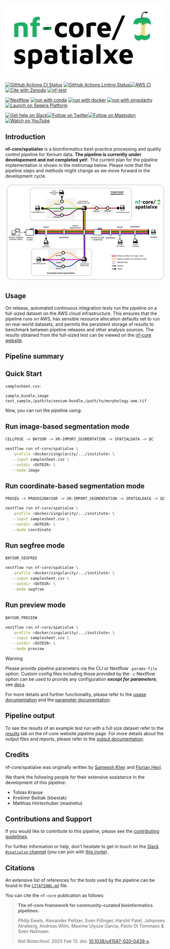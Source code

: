 <h1>
  <picture>
    <source media="(prefers-color-scheme: dark)" srcset="docs/images/nf-core-spatialxe_logo_dark.png">
    <img alt="nf-core/spatialxe" src="docs/images/nf-core-spatialxe_logo_light.png">
  </picture>
</h1>

[![GitHub Actions CI Status](https://github.com/nf-core/spatialxe/actions/workflows/ci.yml/badge.svg)](https://github.com/nf-core/spatialxe/actions/workflows/ci.yml)
[![GitHub Actions Linting Status](https://github.com/nf-core/spatialxe/actions/workflows/linting.yml/badge.svg)](https://github.com/nf-core/spatialxe/actions/workflows/linting.yml)[![AWS CI](https://img.shields.io/badge/CI%20tests-full%20size-FF9900?labelColor=000000&logo=Amazon%20AWS)](https://nf-co.re/spatialxe/results)[![Cite with Zenodo](http://img.shields.io/badge/DOI-10.5281/zenodo.XXXXXXX-1073c8?labelColor=000000)](https://doi.org/10.5281/zenodo.XXXXXXX)
[![nf-test](https://img.shields.io/badge/unit_tests-nf--test-337ab7.svg)](https://www.nf-test.com)

[![Nextflow](https://img.shields.io/badge/nextflow%20DSL2-%E2%89%A524.04.2-23aa62.svg)](https://www.nextflow.io/)
[![run with conda](http://img.shields.io/badge/run%20with-conda-3EB049?labelColor=000000&logo=anaconda)](https://docs.conda.io/en/latest/)
[![run with docker](https://img.shields.io/badge/run%20with-docker-0db7ed?labelColor=000000&logo=docker)](https://www.docker.com/)
[![run with singularity](https://img.shields.io/badge/run%20with-singularity-1d355c.svg?labelColor=000000)](https://sylabs.io/docs/)
[![Launch on Seqera Platform](https://img.shields.io/badge/Launch%20%F0%9F%9A%80-Seqera%20Platform-%234256e7)](https://cloud.seqera.io/launch?pipeline=https://github.com/nf-core/spatialxe)

[![Get help on Slack](http://img.shields.io/badge/slack-nf--core%20%23spatialxe-4A154B?labelColor=000000&logo=slack)](https://nfcore.slack.com/channels/spatialxe)[![Follow on Twitter](http://img.shields.io/badge/twitter-%40nf__core-1DA1F2?labelColor=000000&logo=twitter)](https://twitter.com/nf_core)[![Follow on Mastodon](https://img.shields.io/badge/mastodon-nf__core-6364ff?labelColor=FFFFFF&logo=mastodon)](https://mstdn.science/@nf_core)[![Watch on YouTube](http://img.shields.io/badge/youtube-nf--core-FF0000?labelColor=000000&logo=youtube)](https://www.youtube.com/c/nf-core)

## Introduction

**nf-core/spatialxe** is a bioinformatics best-practice processing and quality control pipeline for Xenium data. **The pipeline is currently under developement and not completed yet!**. The current plan for the pipeline implementation is shown in the metromap below. Please note that the pipeline steps and methods might change as we move forward in the development cycle.

![nf-core/spatialxe-metromap](docs/images/spatialxe-metromap.png)

<!-- TODO nf-core: Include a figure that guides the user through the major workflow steps. Many nf-core
     workflows use the "tube map" design for that. See https://nf-co.re/docs/contributing/design_guidelines#examples for examples.   -->

## Usage

On release, automated continuous integration tests run the pipeline on a full-sized dataset on the AWS cloud infrastructure. This ensures that the pipeline runs on AWS, has sensible resource allocation defaults set to run on real-world datasets, and permits the persistent storage of results to benchmark between pipeline releases and other analysis sources. The results obtained from the full-sized test can be viewed on the [nf-core website](https://nf-co.re/spatialxe/results).

## Pipeline summary

## Quick Start

`samplesheet.csv`:

```csv
sample,bundle,image
test_sample,/path/to/xenium-bundle,/path/to/morphology.ome.tif
```

Now, you can run the pipeline using:

<!-- TODO nf-core: update the following command to include all required parameters for a minimal example -->

## Run image-based segmentation mode <br>

`CELLPOSE -> BAYSOR -> XR-IMPORT_SEGMENTATION -> SPATIALDATA -> QC`

```bash
nextflow run nf-core/spatialxe \
   -profile <docker/singularity/.../institute> \
   --input samplesheet.csv \
   --outdir <OUTDIR> \
   --mode image
```

## Run coordinate-based segmentation mode <br>

`PROSEG -> PROSEG2BAYSOR -> XR-IMPORT_SEGMENTATION -> SPATIALDATA -> QC`

```bash
nextflow run nf-core/spatialxe \
   -profile <docker/singularity/.../institute> \
   --input samplesheet.csv \
   --outdir <OUTDIR> \
   --mode coordinate
```

## Run segfree mode <br>

`BAYSOR_SEGFREE`

```bash
nextflow run nf-core/spatialxe \
   -profile <docker/singularity/.../institute> \
   --input samplesheet.csv \
   --outdir <OUTDIR> \
   --mode segfree
```

## Run preview mode <br>

`BAYSOR_PREVIEW`

```bash
nextflow run nf-core/spatialxe \
   -profile <docker/singularity/.../institute> \
   --input samplesheet.csv \
   --outdir <OUTDIR> \
   --mode preview
```

> [!WARNING]
> Please provide pipeline parameters via the CLI or Nextflow `-params-file` option. Custom config files including those provided by the `-c` Nextflow option can be used to provide any configuration _**except for parameters**_; see [docs](https://nf-co.re/docs/usage/getting_started/configuration#custom-configuration-files).

For more details and further functionality, please refer to the [usage documentation](https://nf-co.re/spatialxe/usage) and the [parameter documentation](https://nf-co.re/spatialxe/parameters).

## Pipeline output

To see the results of an example test run with a full size dataset refer to the [results](https://nf-co.re/spatialxe/results) tab on the nf-core website pipeline page.
For more details about the output files and reports, please refer to the
[output documentation](https://nf-co.re/spatialxe/output).

## Credits

nf-core/spatialxe was originally written by [Sameesh Kher](https://github.com/khersameesh24) and [Florian Heyl](https://github.com/heylf).

We thank the following people for their extensive assistance in the development of this pipeline:

- Tobias Krause
- Krešimir Beštak (kbestak)
- Matthias Hörtenhuber (mashehu)

## Contributions and Support

If you would like to contribute to this pipeline, please see the [contributing guidelines](.github/CONTRIBUTING.md).

For further information or help, don't hesitate to get in touch on the [Slack `#spatialxe` channel](https://nfcore.slack.com/channels/spatialxe) (you can join with [this invite](https://nf-co.re/join/slack)).

## Citations

<!-- TODO nf-core: Add citation for pipeline after first release. Uncomment lines below and update Zenodo doi and badge at the top of this file. -->
<!-- If you use nf-core/spatialxe for your analysis, please cite it using the following doi: [10.5281/zenodo.XXXXXX](https://doi.org/10.5281/zenodo.XXXXXX) -->

<!-- TODO nf-core: Add bibliography of tools and data used in your pipeline -->

An extensive list of references for the tools used by the pipeline can be found in the [`CITATIONS.md`](CITATIONS.md) file.

You can cite the `nf-core` publication as follows:

> **The nf-core framework for community-curated bioinformatics pipelines.**
>
> Philip Ewels, Alexander Peltzer, Sven Fillinger, Harshil Patel, Johannes Alneberg, Andreas Wilm, Maxime Ulysse Garcia, Paolo Di Tommaso & Sven Nahnsen.
>
> _Nat Biotechnol._ 2020 Feb 13. doi: [10.1038/s41587-020-0439-x](https://dx.doi.org/10.1038/s41587-020-0439-x).
